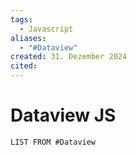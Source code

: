 ```yaml
---
tags:
  - Javascript
aliases:
  - "#Dataview"
created: 31. Dezember 2024
cited:
---
```


# Dataview JS

```dataview
LIST FROM #Dataview
```